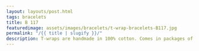 ```yaml
---
layout: layouts/post.html
tags: bracelets
title: B 117
featuredimage: assets/images/bracelets/t-wrap-bracelets-B117.jpg
permalink: "/{{ title | slugify }}/"
description: T-wraps are handmade in 100% cotton. Comes in packages of 10 pieces of the same design. Probably the worlds best commercial for any Fun Park.
---
```

